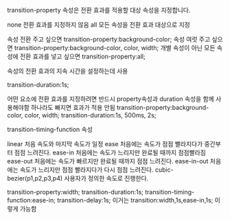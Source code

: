 transition-property 속성은 전환 효과를 적용할 대상 속성을 지정합니다.

none 전환 효과를 지정하지 않음
all 모든 속성을 전환 효과 대상으로 지정

속성 전환 주고 싶으면
transition-property:background-color;
속성 여럿 주고 싶으면
transition-property:background-color, color, width;
개별 속성이 아닌 모든 속성에 전환 효과를 넣고 싶으면
transition-property:all;

속성의 전환 효과의 지속 시간을 설정하는데 사용

transition-duration:1s;

어떤 요소에 전환 효과를 지정하려면 반드시 property속성과 duration 속성을 함께 사용해야함
하나라도 빠지면 효과가 적용 안됨
transition-property:background-color, color, width;
transition-duration:1s, 500ms, 2s;

transition-timing-function 속성

linear 처음 속도와 마지막 속도가 일정
ease 처음에는 속도가 점점 빨라지다가 중간부터 점점 느려진다.
ease-in 처음에는 속도가 느리지만 완료될 때까지 점점빨라짐
ease-out 처음에는 속도가 빠르지만 완료될 때까지 점점 느려진다.
ease-in-out 처음에는 속도가 느리지만 점점 빨라지다가 다시 점점 느려진다.
cubic-bezier(p1,p2,p3,p4) 사용자가 정의한 속도로 진행한다.

transition-property:width;
transition-duration:1s;
transition-timing-function:ease-in;
transition-delay:1s;
이거는
transition:width,1s,ease-in,1s; 이렇게 가능함
